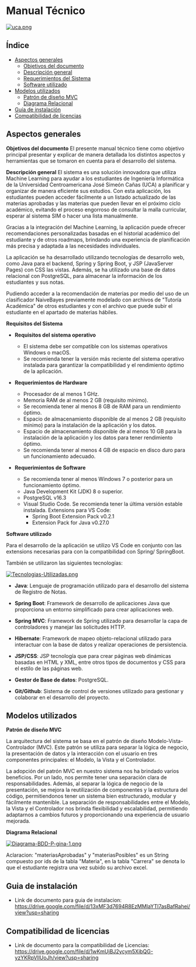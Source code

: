 # Manual Técnico
[![uca.png](https://i.postimg.cc/44tV6yRT/uca.png)](https://postimg.cc/HjYrHpLS)

## Índice
- [Aspectos generales](#Aspectosgenerales) 
	- [Objetivos del documento](#objetivos)
	- [Descripción general](#desc)
	- [Requerimientos del Sistema](#req)
	- [Software utilizado](#soft)
 - [Modelos utilizados](#modelosutilizados) 
	 - [Patrón de diseño MVC](#mvc)
	 - [Diagrama Relacional](#diagrama)
- [Guía de instalación](#guia) 
- [Compatibilidad de licencias](#compatibilidadLic)
 
 ## Aspectos generales 
 <a name="Aspectosgenerales"></a>
 
**Objetivos del documento**  <a name="objetivos"></a>
El presente manual técnico tiene como objetivo principal presentar y explicar de manera detallada los distintos aspectos y herramientas que se tomaron en cuenta para el desarrollo del sistema.

**Descripción general**  <a name="desc"></a>
El sistema es una solución innovadora que utiliza Machine Learning para ayudar a los estudiantes de Ingeniería Informática de la Universidad Centroamericana José Simeón Cañas (UCA) a planificar y organizar de manera eficiente sus estudios. Con esta aplicación, los estudiantes pueden acceder fácilmente a un listado actualizado de las materias aprobadas y las materias que pueden llevar en el próximo ciclo académico, evitando el proceso engorroso de consultar la malla curricular, esperar al sistema SIM o hacer una lista manualmente.

Gracias a la integración del Machine Learning, la aplicación puede ofrecer recomendaciones personalizadas basadas en el historial académico del estudiante y de otros roadmaps, brindando una experiencia de planificación más precisa y adaptada a las necesidades individuales.
  
La aplicación se ha desarrollado utilizando tecnologías de desarrollo web, como Java para el backend, Spring y Spring Boot, y JSP (JavaServer Pages) con CSS las vistas. Además, se ha utilizado una base de datos relacional con PostgreSQL, para almacenar la información de los estudiantes y sus notas.

Pudiendo acceder a la recomendación de materias por medio del uso de un clasificador NaiveBayes previamente modelado con archivos de "Tutoría Académica" de otros estudiantes y con el archivo que puede subir el estudiante en el apartado de materias hábiles.


**Requisitos del Sistema**  <a name="req"></a>

* **Requisitos del sistema operativo**
  - El sistema debe ser compatible con los sistemas operativos Windows o macOS.
  - Se recomienda tener la versión más reciente del sistema operativo instalada para garantizar la compatibilidad y el rendimiento óptimo de la aplicación.
  
* **Requerimientos de Hardware**
  - Procesador de al menos 1 GHz.
  - Memoria RAM de al menos 2 GB (requisito mínimo).
  - Se recomienda tener al menos 8 GB de RAM para un rendimiento óptimo.
  - Espacio de almacenamiento disponible de al menos 2 GB (requisito mínimo) para la instalación de la aplicación y los datos.
  - Espacio de almacenamiento disponible de al menos 10 GB para la instalación de la aplicación y los datos para tener rendimiento óptimo.
  - Se recomienda tener al menos 4 GB de espacio en disco duro para un funcionamiento adecuado.
  
* **Requerimientos de Software**
  - Se recomienda tener al menos Windows 7 o posterior para un funcionamiento óptimo.
  - Java Development Kit (JDK) 8 o superior.
  - PostgreSQL v16.3
  - Visual Studio Code. Se recomienda tener la última versión estable instalada.
    Extensions para VS Code:
    - Spring Boot Extension Pack v0.2.1
    - Extension Pack for Java v0.27.0


 **Software utilizado** <a name="soft"></a>
 
  Para el desarrollo de la aplicación se utilizo VS Code en conjunto con las extensions necesarias para con la compatibilidad con Spring/ SpringBoot.

También se utilizaron las siguientes tecnologías:

[![Tecnologias-Utilizadas.png](https://i.postimg.cc/R0HVk3RS/Tecnologias-Utilizadas.png)](https://postimg.cc/DW7TswHH)

 - **Java**: Lenguaje de programación utilizado para el desarrollo del sistema de Registro de Notas.

- **Spring Boot**: Framework de desarrollo de aplicaciones Java que proporciona un entorno simplificado para crear aplicaciones web.

- **Spring MVC**: Framework de Spring utilizado para desarrollar la capa de controladores y manejar las solicitudes HTTP.

- **Hibernate**: Framework de mapeo objeto-relacional utilizado para interactuar con la base de datos y realizar operaciones de persistencia.

- **JSP/CSS**: JSP tecnología que para crear páginas web dinámicas basadas en HTML y XML, entre otros tipos de documentos y CSS para el estilo de las páginas web.
  
- **Gestor de Base de datos**: PostgreSQL.

- **Git/Github**: Sistema de control de versiones utilizado para gestionar y colaborar en el desarrollo del proyecto.

## Modelos utilizados <a name="modelosutilizados"></a>

**Patrón de diseño MVC**  <a name="mvc"></a>

La arquitectura del sistema se basa en el patrón de diseño Modelo-Vista-Controlador (MVC). Este patrón se utiliza para separar la lógica de negocio, la presentación de datos y la interacción con el usuario en tres componentes principales: el Modelo, la Vista y el Controlador.

La adopción del patrón MVC en nuestro sistema nos ha brindado varios beneficios. 
Por un lado, nos permite tener una separación clara de responsabilidades. Además, al separar la lógica de negocio de la presentación, se mejora la reutilización de componentes y la estructura del código, permitiendonos tener un sistema bien estructurado, modular y fácilmente mantenible. La separación de responsabilidades entre el Modelo, la Vista y el Controlador nos brinda flexibilidad y escalabilidad, permitiendo adaptarnos a cambios futuros y proporcionando una experiencia de usuario mejorada.



 **Diagrama Relacional**  <a name="diagrama"></a>
 
[![Diagrama-BDD-P-gina-1.png](https://i.postimg.cc/vHMsgz9C/Diagrama-BDD-P-gina-1.png)](https://postimg.cc/4n8MjpW1)

Aclaracion: "materiasAprobadas" y "materiasPosibles" es un String compuesto por ids de la tabla "Materia", en la tabla "Carrera" se denota lo que el estudiante registra una vez subido su archivo excel.
## Guia de instalación 
<a name="guia"></a>
- Link de documento para guia de instalacion: https://drive.google.com/file/d/13xMF3d7694R8EzMMIaYTl7asBafRahei/view?usp=sharing

## Compatibilidad de licencias
<a name="compatibilidadLic"></a>
- Link de documento para la compatibilidad de Licencias: 
https://drive.google.com/file/d/1wKmUjBJ2ycym5XibQG-yzYKRpVllUoJh/view?usp=sharing
